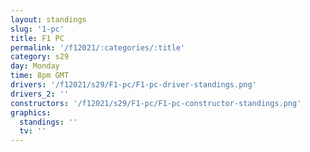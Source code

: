 ```yaml
---
layout: standings
slug: '1-pc'
title: F1 PC
permalink: '/f12021/:categories/:title'
category: s29
day: Monday
time: 8pm GMT
drivers: '/f12021/s29/F1-pc/F1-pc-driver-standings.png'
drivers_2: ''
constructors: '/f12021/s29/F1-pc/F1-pc-constructor-standings.png'
graphics:
  standings: ''
  tv: ''
---
```


